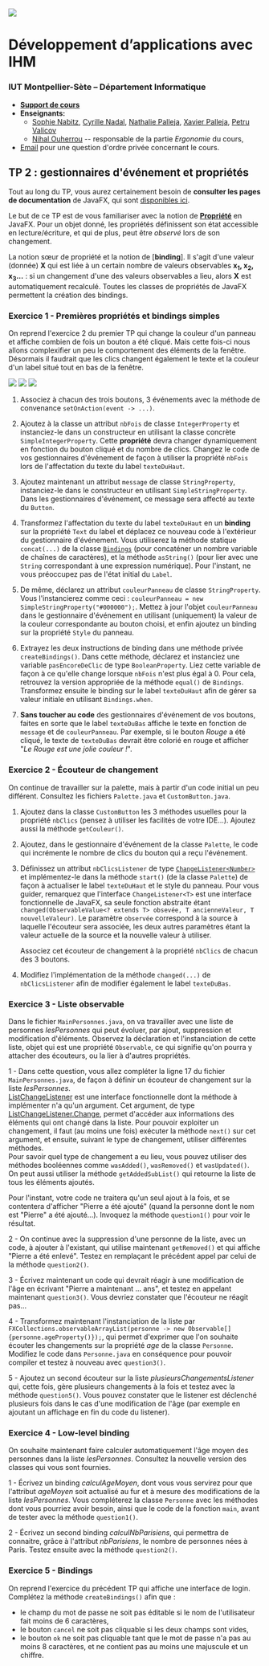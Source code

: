 # ![](images/logo.jpeg)
# Développement d’applications avec IHM

### IUT Montpellier-Sète – Département Informatique

* [**Support de cours**](https://gitlabinfo.iutmontp.univ-montp2.fr/ihm/ressources)
* **Enseignants:**
    * [Sophie Nabitz](mailto:sophie.nabitz@univ-avignon.fr),
      [Cyrille Nadal](mailto:cyrille.nadal@umontpellier.fr),
      [Nathalie Palleja](mailto:nathalie.palleja@umontpellier.fr),
      [Xavier Palleja](mailto:xavier.palleja@umontpellier.fr),
      [Petru Valicov](mailto:petru.valicov@umontpellier.fr)
    * [Nihal Ouherrou](mailto:nihal.ouherrou@umontpellier.fr) -- responsable de la partie _Ergonomie_ du cours,
* [Email](mailto:petru.valicov@umontpellier.fr) pour une question d'ordre privée concernant le cours.



## TP 2 : gestionnaires d'événement et propriétés

Tout au long du TP, vous aurez certainement besoin de **consulter les pages de documentation** de JavaFX, qui sont [disponibles ici](https://openjfx.io/javadoc/17/).


Le but de ce TP est de vous familiariser avec la notion de [**Propriété**](https://wiki.openjdk.java.net/display/OpenJFX/JavaFX+Property+Architecture) en JavaFX. Pour un objet donné, les propriétés définissent son état accessible en lecture/écriture, et qui de plus, peut être _observé_ lors de son changement. 

La notion sœur de propriété et la notion de [**binding**]. Il s'agit d'une valeur (donnée) **X** qui est liée à un certain nombre de valeurs observables **x<sub>1</sub>, x<sub>2</sub>, x<sub>3</sub>...** : si un changement d'une des valeurs observables a lieu, alors **X** est automatiquement recalculé. Toutes les classes de propriétés de JavaFX permettent la création des bindings.

### Exercice 1 - Premières propriétés et bindings simples

On reprend l'exercice 2 du premier TP qui change la couleur d'un panneau et affiche combien de fois un bouton a été cliqué. Mais cette fois-ci nous allons complexifier un peu le comportement des éléments de la fenêtre. Désormais il faudrait que les clics changent également le texte et la couleur d'un label situé tout en bas de la fenêtre.

![](images/Exo1-a.png) ![](images/Exo1-b.png) ![](images/Exo1-c.png)

1. Associez à chacun des trois boutons, 3 événements avec la méthode de convenance `setOnAction(event -> ...)`. 

2. Ajoutez à la classe un attribut `nbFois` de classe `IntegerProperty` et instanciez-le dans un constructeur en utilisant la classe concrète `SimpleIntegerProperty`. Cette **propriété** devra changer dynamiquement en fonction du bouton cliqué et du nombre de clics. Changez le code de vos gestionnaires d'événement de façon à utiliser la propriété `nbFois` lors de l'affectation du texte du label `texteDuHaut`.

3. Ajoutez maintenant un attribut `message` de classe `StringProperty`, instanciez-le dans le constructeur en utilisant `SimpleStringProperty`. Dans les gestionnaires d'événement, ce message sera affecté au texte du `Button`.

4. Transformez l'affectation du texte du label `texteDuHaut` en un **binding** sur la propriété `Text` du label et déplacez ce nouveau code à l'extérieur du gestionnaire d'événement. Vous utiliserez la méthode statique `concat(...)` de la classe [`Bindings`](https://openjfx.io/javadoc/17/javafx.base/javafx/beans/binding/Bindings.html) (pour concaténer un nombre variable de chaînes de caractères), et la méthode `asString()` (pour lier avec une `String` correspondant à une expression numérique). Pour l'instant, ne vous préoccupez pas de l'état initial du `Label`.

5. De même, déclarez un attribut `couleurPanneau` de classe `StringProperty`. Vous l'instancierez comme ceci : `couleurPanneau = new SimpleStringProperty("#000000");`.
 Mettez à jour l'objet `couleurPanneau` dans le gestionnaire d'événement en utilisant (uniquement) la valeur de la couleur correspondante au bouton choisi, et enfin ajoutez un binding sur la propriété `Style` du panneau.

7. Extrayez les deux instructions de binding dans une méthode privée `createBindings()`. Dans cette méthode, déclarez et instanciez une variable `pasEncoreDeClic` de type `BooleanProperty`. Liez cette variable de façon à ce qu'elle change lorsque `nbFois` n'est plus égal à 0. Pour cela, retrouvez la version appropriée de la méthode `equal()` de `Bindings`.<br/>Transformez ensuite le binding sur le label `texteDuHaut` afin de gérer sa valeur initiale en utilisant `Bindings.when`.

8. **Sans toucher au code** des gestionnaires d'événement de vos boutons, faites en sorte que le label `texteDuBas` affiche le texte en fonction de `message` et de `couleurPanneau`. Par exemple, si le bouton *Rouge* a été cliqué, le texte de `texteDuBas` devrait être colorié en rouge et afficher "*Le Rouge est une jolie couleur !*".


### Exercice 2 - Écouteur de changement

On continue de travailler sur la palette, mais à partir d'un code initial un peu différent. Consultez les fichiers `Palette.java` et `CustomButton.java`.

1. Ajoutez dans la classe `CustomButton` les 3 méthodes usuelles pour la propriété `nbClics` (pensez à utiliser les facilités de votre IDE...). Ajoutez aussi la méthode `getCouleur()`.

2. Ajoutez, dans le gestionnaire d'événement de la classe `Palette`, le code qui incrémente le nombre de clics du bouton qui a reçu l'événement. 

3. Définissez un attribut `nbClicsListener` de type [`ChangeListener<Number>`](https://openjfx.io/javadoc/17/javafx.base/javafx/beans/value/ChangeListener.html) et implémentez-le dans la méthode `start()` (de la classe `Palette`) de façon à actualiser le label `texteDuHaut` et le style du panneau. Pour vous guider, remarquez que l'interface `ChangeListener<T>` est une interface fonctionnelle de JavaFX, sa seule fonction abstraite étant `changed(ObservableValue<? extends T> obsevée, T ancienneValeur, T nouvelleValeur)`. Le paramètre `observée` correspond à la source à laquelle l'écouteur sera associée, les deux autres paramètres étant la valeur actuelle de la source et la nouvelle valeur à utiliser. 

   Associez cet écouteur de changement à la propriété `nbClics` de chacun des 3 boutons.

4. Modifiez l'implémentation de la méthode `changed(...)` de `nbClicsListener` afin de modifier également le label `texteDuBas`.

### Exercice 3 - Liste observable

Dans le fichier `MainPersonnes.java`, on va travailler avec une liste de personnes *lesPersonnes* qui peut évoluer, par ajout, suppression et modification d'éléments. Observez la déclaration et l'instanciation de cette liste, objet qui est une propriété `Observable`, ce qui signifie qu'on pourra y attacher des écouteurs, ou la lier à d'autres propriétés.

1 - Dans cette question, vous allez compléter la ligne 17 du fichier `MainPersonnes.java`, de façon à définir un écouteur de changement sur la liste *lesPersonnes*.<br/>
[ListChangeListener](https://openjfx.io/javadoc/17/javafx.base/javafx/collections/ListChangeListener) est une interface fonctionnelle dont la méthode à implémenter n'a qu'un argument. Cet argument, de type [ListChangeListener.Change](https://openjfx.io/javadoc/17/javafx.base/javafx/collections/ListChangeListener.Change.html), permet d'accéder aux informations des éléments qui ont changé dans la liste. Pour pouvoir exploiter un changement, il faut (au moins une fois) exécuter la méthode `next()` sur cet argument, et ensuite, suivant le type de changement, utiliser différentes méthodes.<br/>
Pour savoir quel type de changement a eu lieu, vous pouvez utiliser des méthodes booléennes comme `wasAdded()`, `wasRemoved()` et `wasUpdated()`.<br/>
On peut aussi utiliser la méthode `getAddedSubList()` qui retourne la liste de tous les éléments ajoutés.

Pour l'instant, votre code ne traitera qu'un seul ajout à la fois, et se contentera d'afficher "Pierre a été ajouté" (quand la personne dont le nom est "Pierre" a été ajouté...).
Invoquez la méthode `question1()` pour voir le résultat.

2 - On continue avec la suppression d'une personne de la liste, avec un code, à ajouter à l'existant, qui utilise maintenant `getRemoved()` et qui affiche "Pierre a été enlevé". Testez en remplaçant le précédent appel par celui de la méthode `question2()`.

3 - Écrivez maintenant un code qui devrait réagir à une modification de l'âge en écrivant "Pierre a maintenant ... ans", et testez en appelant maintenant `question3()`. Vous devriez constater que l'écouteur ne réagit pas...

4 - Transformez maintenant l'instanciation de la liste par `FXCollections.observableArrayList(personne -> new Observable[] {personne.ageProperty()});`, qui permet d'exprimer que l'on souhaite écouter les changements sur la propriété *age* de la classe `Personne`. Modifiez le code dans `Personne.java` en conséquence pour pouvoir compiler et testez à nouveau avec `question3()`.

5 - Ajoutez un second écouteur sur la liste *plusieursChangementsListener* qui, cette fois, gère plusieurs changements à la fois et testez avec la méthode `question5()`. Vous pouvez constater que le listener est déclenché plusieurs fois dans le cas d'une modification de l'âge (par exemple en ajoutant un affichage en fin du code du listener).

### Exercice 4 - Low-level binding

On souhaite maintenant faire calculer automatiquement l'âge moyen des personnes dans la liste *lesPersonnes*. Consultez la nouvelle version des classes qui vous sont fournies.

1 - Écrivez un binding *calculAgeMoyen*, dont vous vous servirez pour que l'attribut *ageMoyen* soit actualisé au fur et à mesure des modifications de la liste *lesPersonnes*. Vous compléterez la classe `Personne` avec les méthodes dont vous pourriez avoir besoin, ainsi que le code de la fonction `main`, avant de tester avec la méthode `question1()`.

2 - Écrivez un second binding *calculNbParisiens*, qui permettra de connaitre, grâce à l'attribut *nbParisiens*, le nombre de personnes nées à Paris. Testez ensuite avec la méthode `question2()`.

### Exercice 5 - Bindings

On reprend l'exercice du précédent TP qui affiche une interface de login.<br/>
Complétez la méthode `createBindings()` afin que :
- le champ du mot de passe ne soit pas éditable si le nom de l'utilisateur fait moins de 6 caractères,
- le bouton `cancel` ne soit pas cliquable si les deux champs sont vides,
- le bouton `ok` ne soit pas cliquable tant que le mot de passe n'a pas au moins 8 caractères, et ne contient pas au moins une majuscule et un chiffre.